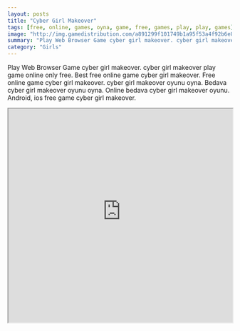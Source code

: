 ```yaml
---
layout: posts
title: "Cyber Girl Makeover"
tags: [free, online, games, oyna, game, free, games, play, play, games]
image: "http://img.gamedistribution.com/a891299f101749b1a95f53a4f92b6e80.jpg"
summary: "Play Web Browser Game cyber girl makeover. cyber girl makeover play game online only free. Best free online game cyber girl makeover. Free online game cyber girl makeover. cyber girl makeover oyunu oyna. Bedava cyber girl makeover oyunu oyna. Online bedava cyber girl makeover oyunu. Android, ios free game cyber girl makeover."
category: "Girls"
---
```


Play Web Browser Game cyber girl makeover. cyber girl makeover play game online only free. Best free online game cyber girl makeover. Free online game cyber girl makeover. cyber girl makeover oyunu oyna. Bedava cyber girl makeover oyunu oyna. Online bedava cyber girl makeover oyunu. Android, ios free game cyber girl makeover.

<iframe width="100%" height="480px;" src="http://flash.gamedistribution.com?game=a891299f101749b1a95f53a4f92b6e80"></iframe>